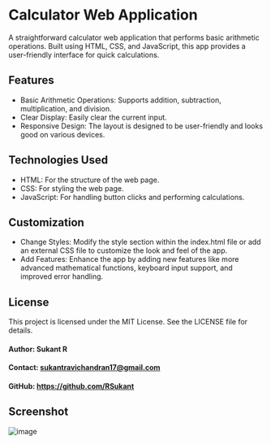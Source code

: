 # Calculator Web Application
A straightforward calculator web application that performs basic arithmetic operations. Built using HTML, CSS, and JavaScript, this app provides a user-friendly interface for quick calculations.

## Features
- Basic Arithmetic Operations: Supports addition, subtraction, multiplication, and division.
- Clear Display: Easily clear the current input.
- Responsive Design: The layout is designed to be user-friendly and looks good on various devices.
  
## Technologies Used
- HTML: For the structure of the web page.
- CSS: For styling the web page.
- JavaScript: For handling button clicks and performing calculations.
  
## Customization
- Change Styles: Modify the style section within the index.html file or add an external CSS file to customize the look and feel of the app.
- Add Features: Enhance the app by adding new features like more advanced mathematical functions, keyboard input support, and improved error handling.

## License
This project is licensed under the MIT License. See the LICENSE file for details.

#### Author: Sukant R
#### Contact: sukantravichandran17@gmail.com
#### GitHub: https://github.com/RSukant

## Screenshot
![image](https://github.com/RSukant/Calculator_Using_Html_Css_Javascript/assets/143053393/90843462-b84d-4718-bbf6-ebe68e56be66)
